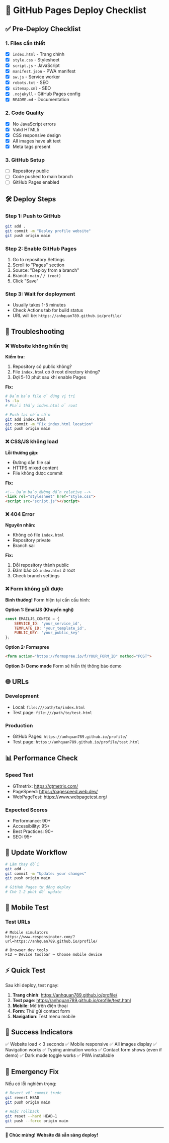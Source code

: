# 🚀 GitHub Pages Deploy Checklist

## ✅ Pre-Deploy Checklist

### 1. Files cần thiết
- [x] `index.html` - Trang chính
- [x] `style.css` - Stylesheet
- [x] `script.js` - JavaScript
- [x] `manifest.json` - PWA manifest
- [x] `sw.js` - Service worker
- [x] `robots.txt` - SEO
- [x] `sitemap.xml` - SEO
- [x] `.nojekyll` - GitHub Pages config
- [x] `README.md` - Documentation

### 2. Code Quality
- [x] No JavaScript errors
- [x] Valid HTML5
- [x] CSS responsive design
- [x] All images have alt text
- [x] Meta tags present

### 3. GitHub Setup
- [ ] Repository public
- [ ] Code pushed to main branch
- [ ] GitHub Pages enabled

## 🛠️ Deploy Steps

### Step 1: Push to GitHub
```bash
git add .
git commit -m "Deploy profile website"
git push origin main
```

### Step 2: Enable GitHub Pages
1. Go to repository Settings
2. Scroll to "Pages" section
3. Source: "Deploy from a branch"
4. Branch: `main` / `/ (root)`
5. Click "Save"

### Step 3: Wait for deployment
- Usually takes 1-5 minutes
- Check Actions tab for build status
- URL will be: `https://anhquan789.github.io/profile/`

## 🔧 Troubleshooting

### ❌ Website không hiển thị

**Kiểm tra:**
1. Repository có public không?
2. File `index.html` có ở root directory không?
3. Đợi 5-10 phút sau khi enable Pages

**Fix:**
```bash
# Đảm bảo file ở đúng vị trí
ls -la
# Phải thấy index.html ở root

# Push lại nếu cần
git add index.html
git commit -m "Fix index.html location"
git push origin main
```

### ❌ CSS/JS không load

**Lỗi thường gặp:**
- Đường dẫn file sai
- HTTPS mixed content
- File không được commit

**Fix:**
```html
<!-- Đảm bảo đường dẫn relative -->
<link rel="stylesheet" href="style.css">
<script src="script.js"></script>
```

### ❌ 404 Error

**Nguyên nhân:**
- Không có file `index.html`
- Repository private
- Branch sai

**Fix:**
1. Đổi repository thành public
2. Đảm bảo có `index.html` ở root
3. Check branch settings

### ❌ Form không gửi được

**Bình thường!** Form hiện tại cần cấu hình:

**Option 1: EmailJS (Khuyến nghị)**
```javascript
const EMAILJS_CONFIG = {
    SERVICE_ID: 'your_service_id',
    TEMPLATE_ID: 'your_template_id',
    PUBLIC_KEY: 'your_public_key'
};
```

**Option 2: Formspree**
```html
<form action="https://formspree.io/f/YOUR_FORM_ID" method="POST">
```

**Option 3: Demo mode**
Form sẽ hiển thị thông báo demo

## 🌐 URLs

### Development
- Local: `file:///path/to/index.html`
- Test page: `file:///path/to/test.html`

### Production
- GitHub Pages: `https://anhquan789.github.io/profile/`
- Test page: `https://anhquan789.github.io/profile/test.html`

## 📊 Performance Check

### Speed Test
- GTmetrix: https://gtmetrix.com/
- PageSpeed: https://pagespeed.web.dev/
- WebPageTest: https://www.webpagetest.org/

### Expected Scores
- Performance: 90+
- Accessibility: 95+
- Best Practices: 90+
- SEO: 95+

## 🔄 Update Workflow

```bash
# Làm thay đổi
git add .
git commit -m "Update: your changes"
git push origin main

# GitHub Pages tự động deploy
# Chờ 1-2 phút để update
```

## 📱 Mobile Test

### Test URLs
```
# Mobile simulators
https://www.responsinator.com/?url=https://anhquan789.github.io/profile/

# Browser dev tools
F12 → Device toolbar → Choose mobile device
```

## ⚡ Quick Test

Sau khi deploy, test ngay:

1. **Trang chính**: https://anhquan789.github.io/profile/
2. **Test page**: https://anhquan789.github.io/profile/test.html
3. **Mobile**: Mở trên điện thoại
4. **Form**: Thử gửi contact form
5. **Navigation**: Test menu mobile

## 🎯 Success Indicators

✅ Website load < 3 seconds
✅ Mobile responsive
✅ All images display
✅ Navigation works
✅ Typing animation works
✅ Contact form shows (even if demo)
✅ Dark mode toggle works
✅ PWA installable

## 🚨 Emergency Fix

Nếu có lỗi nghiêm trọng:

```bash
# Revert về commit trước
git revert HEAD
git push origin main

# Hoặc rollback
git reset --hard HEAD~1
git push --force origin main
```

---

**🎉 Chúc mừng! Website đã sẵn sàng deploy!**